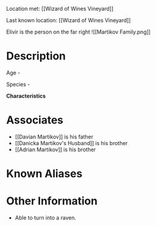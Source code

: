 Location met: [[Wizard of Wines Vineyard]]

Last known location: [[Wizard of Wines Vineyard]]

Elivir is the person on the far right
![[Martikov Family.png]]
# Description
Age - 

Species - 

**Characteristics**

# Associates
* [[Davian Martikov]] is his father
* [[Danicka Martikov's Husband]] is his brother
* [[Adrian Martikov]] is his brother
# Known Aliases

# Other Information
* Able to turn into a raven.


